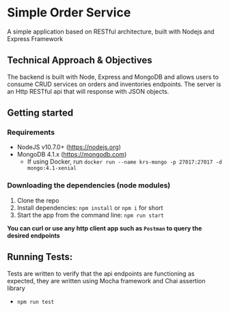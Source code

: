 # Simple Order Service

A simple application based on RESTful architecture, built with Nodejs and Express Framework

## Technical Approach & Objectives

The backend is built with Node, Express and MongoDB and allows users 
to consume CRUD services on orders and inventories endpoints. The server 
is an Http RESTful api that will response with JSON objects.

## Getting started

### Requirements

- NodeJS v10.7.0+ (https://nodejs.org)
- MongoDB 4.1.x (https://mongodb.com)
  - If using Docker, run `docker run --name krs-mongo -p 27017:27017 -d mongo:4.1-xenial`
  
### Downloading the dependencies (node modules)
1.  Clone the repo
2.  Install dependencies: `npm install` or `npm i` for short
3.  Start the app from the command line: `npm run start`

**You can curl or use any http client app such as `Postman` to query the desired endpoints**

## Running Tests:

Tests are written to verify that the api endpoints are functioning as expected, 
they are written using Mocha framework and Chai assertion library

* `npm run test`
